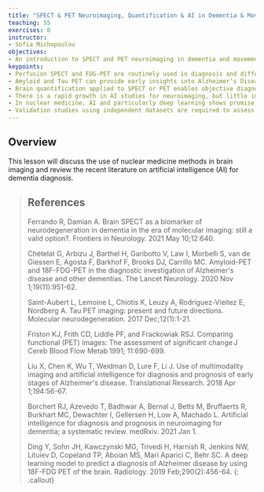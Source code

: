 ```yaml
---
title: "SPECT & PET Neuroimaging, Quantification & AI in Dementia & Movement Disorder"
teaching: 55
exercises: 0
instructor:
- Sofia Michopoulou
objectives:
- An introduction to SPECT and PET neuroimaging in dementia and movement disorder
keypoints:
- Perfusion SPECT and FDG-PET are routinely used in diagnosis and differentiation of dementia types 
- Amyloid and Tau PET can provide early insights into Alzheimer’s Disease 
- Brain quantification applied to SPECT or PET enables objective diagnosis 
- There is a rapid growth in AI studies for neuroimaging, but little implementation into clinical application 
- In nuclear medicine, AI and particularly deep learning shows promise for early diagnosis of dementia prior to the onset of symptoms 
- Validation studies using independent datasets are required to assess generalisation of AI 
---
```


## Overview

This lesson will discuss the use of nuclear medicine methods in brain imaging and review the recent literature on artificial intelligence (AI) for dementia diagnosis. 

> ## References
> Ferrando R, Damian A. Brain SPECT as a biomarker of neurodegeneration in dementia in the era of molecular imaging: still a valid option?. Frontiers in Neurology. 2021 May 10;12:640. 
>
> Chételat G, Arbizu J, Barthel H, Garibotto V, Law I, Morbelli S, van de Giessen E, Agosta F, Barkhof F, Brooks DJ, Carrillo MC. Amyloid-PET and 18F-FDG-PET in the diagnostic investigation of Alzheimer's disease and other dementias. The Lancet Neurology. 2020 Nov 1;19(11):951-62. 
>
> Saint-Aubert L, Lemoine L, Chiotis K, Leuzy A, Rodriguez-Vieitez E, Nordberg A. Tau PET imaging: present and future directions. Molecular neurodegeneration. 2017 Dec;12(1):1-21. 
>
> Friston KJ, Frith CD, Liddle PF, and Frackowiak RSJ. Comparing functional (PET) images: The assessment of significant change J Cereb Blood Flow Metab 1991; 11:690-699. 
>
> Liu X, Chen K, Wu T, Weidman D, Lure F, Li J. Use of multimodality imaging and artificial intelligence for diagnosis and prognosis of early stages of Alzheimer's disease. Translational Research. 2018 Apr 1;194:56-67. 
>
> Borchert RJ, Azevedo T, Badhwar A, Bernal J, Betts M, Bruffaerts R, Burkhart MC, Dewachter I, Gellersen H, Low A, Machado L. Artificial intelligence for diagnosis and prognosis in neuroimaging for dementia; a systematic review. medRxiv. 2021 Jan 1. 
>
> Ding Y, Sohn JH, Kawczynski MG, Trivedi H, Harnish R, Jenkins NW, Lituiev D, Copeland TP, Aboian MS, Mari Aparici C, Behr SC. A deep learning model to predict a diagnosis of Alzheimer disease by using 18F-FDG PET of the brain. Radiology. 2019 Feb;290(2):456-64. 
{: .callout}
